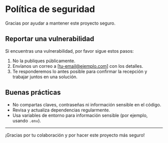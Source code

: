 # Política de seguridad

Gracias por ayudar a mantener este proyecto seguro.

## Reportar una vulnerabilidad

Si encuentras una vulnerabilidad, por favor sigue estos pasos:

1. No la publiques públicamente.
2. Envíanos un correo a [tu-email@ejemplo.com] con los detalles.
3. Te responderemos lo antes posible para confirmar la recepción y trabajar juntos en una solución.

## Buenas prácticas

- No compartas claves, contraseñas ni información sensible en el código.
- Revisa y actualiza dependencias regularmente.
- Usa variables de entorno para información sensible (por ejemplo, usando `.env`).

---

¡Gracias por tu colaboración y por hacer este proyecto más seguro!
